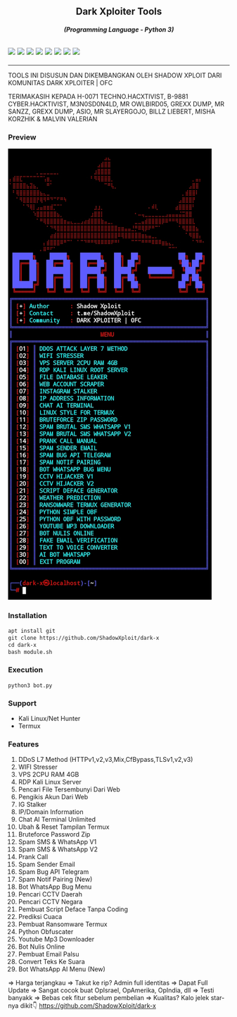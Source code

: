 <h2 align="center">Dark Xploiter Tools</h2>
<em><h4 align="center">(Programming Language - Python 3)</h4></em>

 <h2><img src="https://img.shields.io/badge/Author-./Shadow Xploit-blueviolet"/>
<img src="https://img.shields.io/badge/Tool-DarkX-red"/>
<img src="https://img.shields.io/badge/Made%20with-Python%20and%20Bash-yellowgreen"/> <img src="https://img.shields.io/badge/Version-3.7-9cf"/>
<img src="https://img.shields.io/github/issues/ShadowXploit/dark-x.svg?color=%23ff0000"/> <img
<img src="https://img.shields.io/github/forks/ShadowXploit/dark-x.svg?color=%23ffff00"/> <img
<img src="https://img.shields.io/github/stars/ShadowXploit/dark-x.svg?color=%23ff3300"/> <img
<img src="https://img.shields.io/github/license/ShadowXploit/dark-x.svg?color=%230000ff"/> <img
</center>
  </h2>
  <hr>


TOOLS INI DISUSUN DAN DIKEMBANGKAN OLEH SHADOW XPLOIT DARI KOMUNITAS DARK XPLOITER | OFC

TERIMAKASIH KEPADA H-0071 TECHNO.HACXTIVIST, B-9881 CYBER.HACKTIVIST, M3N0SD0N4LD, MR OWLBIRD05, GREXX DUMP, MR SANZZ, GREXX DUMP, ASIO, MR SLAYERGOJO, BILLZ LIEBERT, MISHA KORZHIK & MALVIN VALERIAN

### Preview
<img src="https://raw.githubusercontent.com/ShadowXploit/dark-x/main/IMG_20240916_064122.jpg">

<p align="center">

### Installation
    apt install git
    git clone https://github.com/ShadowXploit/dark-x
    cd dark-x
    bash module.sh

### Execution
    python3 bot.py

### Support
- Kali Linux/Net Hunter
- Termux

### Features
 01. DDoS L7 Method (HTTPv1,v2,v3,Mix,CfBypass,TLSv1,v2,v3)
 02. WIFI Stresser
 03. VPS 2CPU RAM 4GB
 04. RDP Kali Linux Server
 05. Pencari File Tersembunyi Dari Web
 06. Pengikis Akun Dari Web
 07. IG Stalker
 08. IP/Domain Information
 09. Chat AI Terminal Unlimited
 10. Ubah & Reset Tampilan Termux
 11. Bruteforce Password Zip 
 12. Spam SMS & WhatsApp V1
 13. Spam SMS & WhatsApp V2
 14. Prank Call 
 15. Spam Sender Email
 16. Spam Bug API Telegram
 17. Spam Notif Pairing (New)
 18. Bot WhatsApp Bug Menu
 19. Pencari CCTV Daerah
 20. Pencari CCTV Negara
 21. Pembuat Script Deface Tanpa Coding
 22. Prediksi Cuaca
 23. Pembuat Ransomware Termux
 25. Python Obfuscater
 26. Youtube Mp3 Downloader
 27. Bot Nulis Online
 28. Pembuat Email Palsu
 29. Convert Teks Ke Suara
 30. Bot WhatsApp AI Menu (New)
 
 =>  Harga terjangkau
 =>  Takut ke rip? Admin full identitas
 =>  Dapat Full Update
 =>  Sangat cocok buat OpIsrael, OpAmerika, OpIndia, dll
 =>  Testi banyakk
 =>  Bebas cek fitur sebelum pembelian
 =>  Kualitas? Kalo jelek star-nya dikit👇
     https://github.com/ShadowXploit/dark-x
